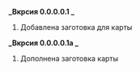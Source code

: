 **_Вкрсия 0.0.0.0.1 _**

1. Добавлена заготовка для карты

**_Вкрсия 0.0.0.0.1a _**

1. Дополнена заготовка карты
